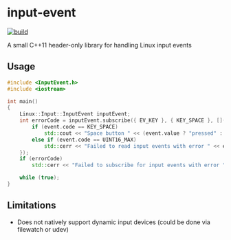 # input-event

[![build](https://github.com/bang-olufsen/input-event/actions/workflows/build.yml/badge.svg)](https://github.com/bang-olufsen/input-event/actions/workflows/build.yml)

A small C++11 header-only library for handling Linux input events

## Usage

```cpp
#include <InputEvent.h>
#include <iostream>

int main()
{
    Linux::Input::InputEvent inputEvent;
    int errorCode = inputEvent.subscribe({ EV_KEY }, { KEY_SPACE }, [](input_event& event) {
        if (event.code == KEY_SPACE)
            std::cout << "Space button " << (event.value ? "pressed" : "released") << std::endl;
        else if (event.code == UINT16_MAX)
            std::cerr << "Failed to read input events with error " << event.value << std::endl;
    });
    if (errorCode)
        std::cerr << "Failed to subscribe for input events with error " << errorCode << std::endl;

    while (true);
}
```

## Limitations

* Does not natively support dynamic input devices (could be done via filewatch or udev)
